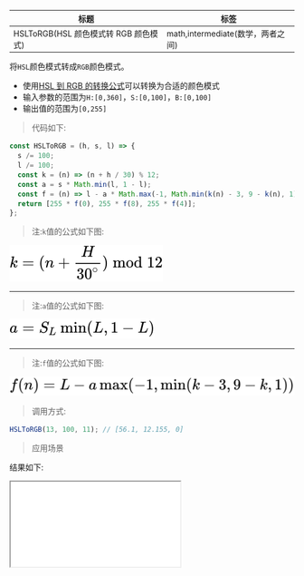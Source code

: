 | 标题                                  | 标签                              |
| ------------------------------------- | --------------------------------- |
| HSLToRGB(HSL 颜色模式转 RGB 颜色模式) | math,intermediate(数学，两者之间) |

将`HSL`颜色模式转成`RGB`颜色模式。

- 使用[HSL 到 RGB 的转换公式](https://en.wikipedia.org/wiki/HSL_and_HSV#HSL_to_RGB)可以转换为合适的颜色模式
- 输入参数的范围为`H:[0,360]`，`S:[0,100]`，`B:[0,100]`
- 输出值的范围为`[0,255]`

> 代码如下:

```js
const HSLToRGB = (h, s, l) => {
  s /= 100;
  l /= 100;
  const k = (n) => (n + h / 30) % 12;
  const a = s * Math.min(l, 1 - l);
  const f = (n) => l - a * Math.max(-1, Math.min(k(n) - 3, 9 - k(n), 1));
  return [255 * f(0), 255 * f(8), 255 * f(4)];
};
```

> 注:`k`值的公式如下图:

![k值](../../images/3.svg)

---

> 注:`a`值的公式如下图:

![a值](../../images/4.svg)

---

> 注:`f`值的公式如下图:

![f值](../../images/5.svg)

> 调用方式:

```js
HSLToRGB(13, 100, 11); // [56.1, 12.155, 0]
```

> 应用场景

<div class="code-editor" data-url="codes/javascript/html/HSLToRGB.html" data-language="html"></div>

结果如下:

<iframe src="codes/javascript/html/HSLToRGB.html"></iframe>
